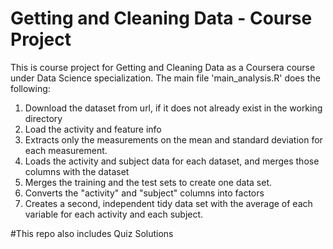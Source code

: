 # Getting and Cleaning Data - Course Project

This is course project for Getting and Cleaning Data as a Coursera course under Data Science specialization. The main file 'main_analysis.R' does the following:
<ol>
<li>Download the dataset from url, if it does not already exist in the working directory</li>
<li>Load the activity and feature info</li>
<li>Extracts only the measurements on the mean and standard deviation for each measurement. </li>
<li>Loads the activity and subject data for each dataset, and merges those columns with the dataset</li>
<li>Merges the training and the test sets to create one data set.</li>
<li>Converts the "activity" and "subject" columns into factors</li>
<li>Creates a second, independent tidy data set with the average of each variable for each activity and each subject.</li>
</ol>

#This repo also includes Quiz Solutions
